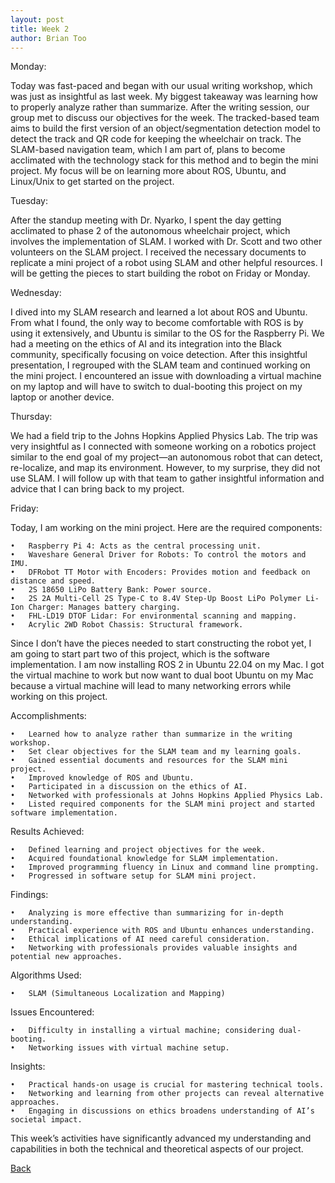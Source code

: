 ```yaml
---
layout: post
title: Week 2
author: Brian Too
---
```


Monday:

Today was fast-paced and began with our usual writing workshop, which was just as insightful as last week. My biggest takeaway was learning how to properly analyze rather than summarize. After the writing session, our group met to discuss our objectives for the week. The tracked-based team aims to build the first version of an object/segmentation detection model to detect the track and QR code for keeping the wheelchair on track. The SLAM-based navigation team, which I am part of, plans to become acclimated with the technology stack for this method and to begin the mini project. My focus will be on learning more about ROS, Ubuntu, and Linux/Unix to get started on the project.

Tuesday:

After the standup meeting with Dr. Nyarko, I spent the day getting acclimated to phase 2 of the autonomous wheelchair project, which involves the implementation of SLAM. I worked with Dr. Scott and two other volunteers on the SLAM project. I received the necessary documents to replicate a mini project of a robot using SLAM and other helpful resources. I will be getting the pieces to start building the robot on Friday or Monday.

Wednesday:

I dived into my SLAM research and learned a lot about ROS and Ubuntu. From what I found, the only way to become comfortable with ROS is by using it extensively, and Ubuntu is similar to the OS for the Raspberry Pi. We had a meeting on the ethics of AI and its integration into the Black community, specifically focusing on voice detection. After this insightful presentation, I regrouped with the SLAM team and continued working on the mini project. I encountered an issue with downloading a virtual machine on my laptop and will have to switch to dual-booting this project on my laptop or another device.

Thursday:

We had a field trip to the Johns Hopkins Applied Physics Lab. The trip was very insightful as I connected with someone working on a robotics project similar to the end goal of my project—an autonomous robot that can detect, re-localize, and map its environment. However, to my surprise, they did not use SLAM. I will follow up with that team to gather insightful information and advice that I can bring back to my project.

Friday:

Today, I am working on the mini project. Here are the required components:

	•	Raspberry Pi 4: Acts as the central processing unit.
	•	Waveshare General Driver for Robots: To control the motors and IMU.
	•	DFRobot TT Motor with Encoders: Provides motion and feedback on distance and speed.
	•	2S 18650 LiPo Battery Bank: Power source.
	•	2S 2A Multi-Cell 2S Type-C to 8.4V Step-Up Boost LiPo Polymer Li-Ion Charger: Manages battery charging.
	•	FHL-LD19 DTOF Lidar: For environmental scanning and mapping.
	•	Acrylic 2WD Robot Chassis: Structural framework.

Since I don’t have the pieces needed to start constructing the robot yet, I am going to start part two of this project, which is the software implementation. I am now installing ROS 2 in Ubuntu 22.04 on my Mac. I got the virtual machine to work but now want to dual boot Ubuntu on my Mac because a virtual machine will lead to many networking errors while working on this project.

Accomplishments:

	•	Learned how to analyze rather than summarize in the writing workshop.
	•	Set clear objectives for the SLAM team and my learning goals.
	•	Gained essential documents and resources for the SLAM mini project.
	•	Improved knowledge of ROS and Ubuntu.
	•	Participated in a discussion on the ethics of AI.
	•	Networked with professionals at Johns Hopkins Applied Physics Lab.
	•	Listed required components for the SLAM mini project and started software implementation.

Results Achieved:

	•	Defined learning and project objectives for the week.
	•	Acquired foundational knowledge for SLAM implementation.
	•	Improved programming fluency in Linux and command line prompting.
	•	Progressed in software setup for SLAM mini project.

Findings:

	•	Analyzing is more effective than summarizing for in-depth understanding.
	•	Practical experience with ROS and Ubuntu enhances understanding.
	•	Ethical implications of AI need careful consideration.
	•	Networking with professionals provides valuable insights and potential new approaches.

Algorithms Used:

	•	SLAM (Simultaneous Localization and Mapping)

Issues Encountered:

	•	Difficulty in installing a virtual machine; considering dual-booting.
	•	Networking issues with virtual machine setup.

Insights:

	•	Practical hands-on usage is crucial for mastering technical tools.
	•	Networking and learning from other projects can reveal alternative approaches.
	•	Engaging in discussions on ethics broadens understanding of AI’s societal impact.

This week’s activities have significantly advanced my understanding and capabilities in both the technical and theoretical aspects of our project.


[Back](./)
